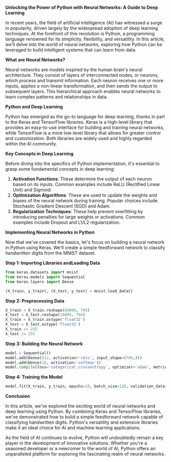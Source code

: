 **Unlocking the Power of Python with Neural Networks: A Guide to Deep Learning**

In recent years, the field of artificial intelligence (AI) has witnessed a surge in popularity, driven largely by the widespread adoption of deep learning techniques. At the forefront of this revolution is Python, a programming language renowned for its simplicity, flexibility, and versatility. In this article, we'll delve into the world of neural networks, exploring how Python can be leveraged to build intelligent systems that can learn from data.

**What are Neural Networks?**

Neural networks are models inspired by the human brain's neural architecture. They consist of layers of interconnected nodes, or neurons, which process and transmit information. Each neuron receives one or more inputs, applies a non-linear transformation, and then sends the output to subsequent layers. This hierarchical approach enables neural networks to learn complex patterns and relationships in data.

**Python and Deep Learning**

Python has emerged as the go-to language for deep learning, thanks in part to the Keras and TensorFlow libraries. Keras is a high-level library that provides an easy-to-use interface for building and training neural networks, while TensorFlow is a more low-level library that allows for greater control and customization. Both libraries are widely used and highly regarded within the AI community.

**Key Concepts in Deep Learning**

Before diving into the specifics of Python implementation, it's essential to grasp some fundamental concepts in deep learning:

1. **Activation Functions**: These determine the output of each neuron based on its inputs. Common examples include ReLU (Rectified Linear Unit) and Sigmoid.
2. **Optimization Algorithms**: These are used to update the weights and biases of the neural network during training. Popular choices include Stochastic Gradient Descent (SGD) and Adam.
3. **Regularization Techniques**: These help prevent overfitting by introducing penalties for large weights or activations. Common examples include Dropout and L1/L2 regularization.

**Implementing Neural Networks in Python**

Now that we've covered the basics, let's focus on building a neural network in Python using Keras. We'll create a simple feedforward network to classify handwritten digits from the MNIST dataset.

**Step 1: Importing Libraries andLoading Data**

```python
from keras.datasets import mnist
from keras.models import Sequential
from keras.layers import Dense

(X_train, y_train), (X_test, y_test) = mnist.load_data()
```

**Step 2: Preprocessing Data**

```python
X_train = X_train.reshape(60000, 784)
X_test = X_test.reshape(10000, 784)
X_train = X_train.astype('float32')
X_test = X_test.astype('float32')
X_train /= 255
X_test /= 255
```

**Step 3: Building the Neural Network**

```python
model = Sequential()
model.add(Dense(512, activation='relu', input_shape=(784,)))
model.add(Dense(10, activation='softmax'))
model.compile(loss='categorical_crossentropy', optimizer='adam', metrics=['accuracy'])
```

**Step 4: Training the Model**

```python
model.fit(X_train, y_train, epochs=10, batch_size=128, validation_data=(X_test, y_test))
```

**Conclusion**

In this article, we've explored the exciting world of neural networks and deep learning using Python. By combining Keras and TensorFlow libraries, we've demonstrated how to build a simple feedforward network capable of classifying handwritten digits. Python's versatility and extensive libraries make it an ideal choice for AI and machine learning applications.

As the field of AI continues to evolve, Python will undoubtedly remain a key player in the development of innovative solutions. Whether you're a seasoned developer or a newcomer to the world of AI, Python offers an unparalleled platform for exploring the fascinating realm of neural networks.